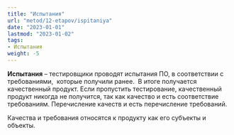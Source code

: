 ```yaml
---
title: "Испытания"
url: "metod/12-etapov/ispitaniya"
date: "2023-01-01"
lastmod: "2023-01-02"
tags:
- Испытания
weight: -5
---
```


**Испытания** – тестировщики проводят испытания ПО, в соответствии с требованиями,  которые получили ранее.  В итоге получается качественный продукт. Если пропустить тестирование, качественный продукт никогда не получится, так как качество и есть соответствие требованиям. Перечисление качеств и есть перечисление требований.   

Качества и требования относятся к продукту как его субъекты и объекты.